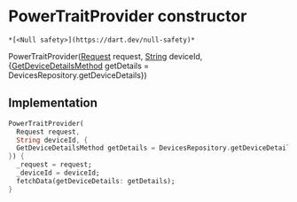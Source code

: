 


# PowerTraitProvider constructor




    *[<Null safety>](https://dart.dev/null-safety)*



PowerTraitProvider([Request](https://yonomi.co/yonomi-sdk/Request-class.html) request, [String](https://api.flutter.dev/flutter/dart-core/String-class.html) deviceId, {[GetDeviceDetailsMethod](../../providers_power_trait_provider/GetDeviceDetailsMethod.md) getDetails = DevicesRepository.getDeviceDetails})





## Implementation

```dart
PowerTraitProvider(
  Request request,
  String deviceId, {
  GetDeviceDetailsMethod getDetails = DevicesRepository.getDeviceDetails,
}) {
  _request = request;
  _deviceId = deviceId;
  fetchData(getDeviceDetails: getDetails);
}
```







